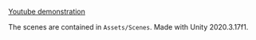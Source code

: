 [Youtube demonstration](https://www.youtube.com/watch?v=k1LsOcL6QAE)

The scenes are contained in `Assets/Scenes`. Made with Unity 2020.3.17f1.